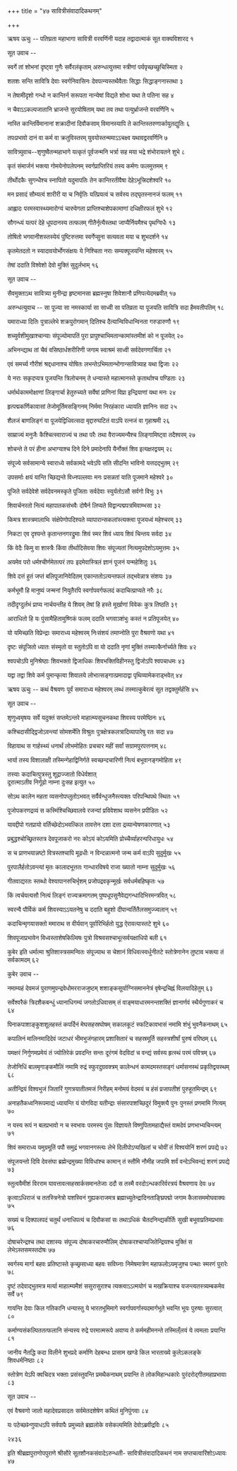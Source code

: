 +++
title = "४७ सावित्रीसंवादादिकथनम्"

+++



ऋषय ऊचुः -- पतिघ्रता महाभागा सावित्री वरवर्णिनी
यदाह तद्वादात्माकं सूत वाक्यविशारद  १

सूत उवाच -- 

स्वर्गे तां शोभनां दृष्ट्वा गुणैः सर्वैरलंकृताम्
अरुन्धत्युत्तमा स्त्रीणां पर्यपृच्छच्छुचिस्मिता  २

शतशः सन्ति सावित्रि देवाः स्वर्गनिवासिनः
देवपत्न्यस्तथैवैताः सिद्धाः सिद्धाङ्गनास्तथा  ३

न तेषामीदृशो गन्धो न कान्तिर्न सरूपता
नान्येषां विद्यते शोभा यथा ते पतिना सह  ४

न चैवाऽऽकल्पजातानि भ्राजन्ते सुरयोषिताम्
यथा तव तथा पत्युर्भ्राजन्ते वरवर्णिनि  ५

नास्ति कान्तिर्विमानानां शक्रादीनां दिवौकसाम्
विमानस्यापि ते कान्तिस्तरुणार्कायुतद्युतिः  ६

तपःप्रभावो दानं वा कर्म वा क्रतुविस्तरम्
युवयोस्तन्ममाऽऽचक्ष्व यथावद्वरवर्णिनि  ७

सावित्र्युवाच--शृणुष्वैतन्महाभागे यत्कृतं पूर्वजन्मनि
भर्त्रा सह मया भद्रे शंभोरायतने शुभे  ८

कृतं संमार्जनं भक्त्या गोमयेनोपलेपनम्
स्वर्गप्राप्तिरियं तस्य कर्मणः फलमुत्तमम्  ९

तीर्थोदकैः सुगन्धैश्च स्नापितो यदुमापतिः
तेन कान्तिरतीवैषा देहेऽभूत्त्रिदशेश्वरि  १०

मन प्रसादं सौम्यत्वं शारीरी या च निर्वृतिः
यत्प्रियत्वं च सर्वस्य तद्घृतस्नानजं फलम्  ११

आह्लादः परमस्वास्थ्यमारोग्यं चारुवेगता
प्राप्तिश्चाशेपकामाणां दधिक्षीरफलं शुभे  १२

सौगन्ध्यं यत्परं देहे धूपदानस्य तत्फलम्
गीतैर्नृत्यैस्तथा जाप्यैर्नियमैश्च पृथग्विधैः  १३

तोषितो भगवानीशस्तस्येयं पुष्टिरुत्तमा
स्वर्गेप्सुना सत्यवता मया च शुभदर्शने  १४

कृतमेतदतो न स्यादावयोर्भोगसंक्षयः
ये निश्चिता नराः सम्यक्पूजयन्ति महेश्वरम्  १५

तेषां ददाति विश्वेशो देवो मुक्तिं सुदुर्लभाम्  १६

सूत उवाच -- 

सैवमुक्ताऽथ सावित्र्या मुनीन्द्रा हृष्टमानसा
ब्रह्मस्नुषा शिवेशानौ प्रणिपत्येदमब्रवीत्  १७

अरुन्धत्युवाच -- सा पूज्या सा नमस्कार्या सा साध्वी सा पतिव्रता
या पूजयति सावित्रि सदा हैमवतीपतिम्  १८

यमाराध्या दितिः पुत्राल्लेभे शक्रपुरोगमान्
दितिश्च दैत्यान्विविधान्विनता गरुडारुणौ  १९

शच्युर्वशीमुखाश्चान्याः संपूज्योमापतिं पुरा
प्रापुश्चाभिमतान्कामांस्तमीशं को न पूजयेत्  २०

अभिनन्द्याथ तां चैवं वसिष्ठार्धशरीरिणी
जगाम स्वाश्रमं साध्वी सर्वदेवगणार्चिता  २१

एवं समर्च्य गौरीशं श्रद्दधानाश्च योषितः
लभन्तेऽभिमतान्भोगान्सावित्र्याह यथा द्विजाः  २२

ये नराः सकृदप्यत्र पूजयन्ति त्रिलोचनम्
ते धन्यास्ते महात्मानस्ते कृतार्थाश्च पण्डिताः  २३

धर्मार्थकाममोक्षाणां लिङ्गार्चा हेतुरुच्यते
सर्वेषां प्राणिनां विप्रा इन्द्रियाणां यथा मनः  २४

हृत्पद्मकर्णिकावासां तेजोमूर्तिमसङ्गिनम्
निर्ममा निरहंकारा ध्यायति ज्ञानिनः सदा  २५

शैलजं बाणलिङ्गं वा पूजयेद्विधिवत्सदा
मृद्दारुघटितं वाऽपि रत्नजं वा गृहाश्रमी  २६

साम्राज्यं मनुजैः कैश्चित्स्वाराज्यं च तथा परैः
तथा वैराज्यमन्यैश्च लिङ्गामिष्ट्वा तदैश्वरम्  २७

शोचन्ते ते परं हीना अभाग्याश्च दिने दिने
प्रमादेनापि यैर्नोक्तं शिव इत्यक्षरद्वयम्  २८

संपूज्ये सर्वसामान्ये स्वाराध्ये सर्वकामदे
भवेऽपि सति सीदन्ति भाविनो यत्तदद्भुतम्  २९

उपसर्माः क्षयं यान्ति च्छिद्यन्ते विध्नपल्लवाः
मनः प्रसन्नतां याति पूजमाने महेश्वरे  ३०

पूजिते सर्वदेवेशे सर्वदेवनमस्कृते
पूजिताः सर्वदेवाः स्युर्यतोऽसौ सर्वगो विभुः  ३१

शिवार्चनरतो नित्यं महापातकसंभवैः
दोषैर्न लिप्यते विद्वान्पद्मपत्रमिवाम्भसा  ३२

किमत्र शास्त्रमालाभिः संक्षेपेणोपदिश्यते
व्यापारान्सकलांस्त्यक्त्वा पूजयध्वं महेश्चरम्  ३३

निकटा एव दृश्यन्ते कृतान्तनगरद्रुमाः
शिवं स्मर शिवं ध्याय शिवं चिन्तय सर्वदा  ३४

किं वेदैः किमु वा शास्त्रैः किंवा तीर्थादिसेवया
शिवः संपूज्यतां नित्यमुपदेशोऽयमुत्तमः  ३५

अयमेव परो धर्मश्चीर्णमेतत्परं तपः
इदमेवास्त्रिलं ज्ञानं पूजनं यन्महेशितुः  ३६

शिवे दत्तं हुतं जप्तं बलिपूजानिवेदितम्
एकान्ततोऽत्यन्तफलं तद्भवेन्नात्र संशयः  ३७

कर्मभूमौ हि मानुष्यं जन्मनां नियुतैरपि
स्वर्गापवर्गफलदं कदाचित्प्राप्यते नरैः  ३८

तदीदृग्दुर्लभं प्राप्य नार्चयन्तीह ये शिवम्
तेषां हि हस्ते मूर्खाणां विवेकः कुत्र तिष्ठति  ३९

आराधितो हि यः पुंसामैहितामुष्णिकं फलम्
ददाति भगवाञ्शंभुः कस्तं न प्रतिपूजयेत्  ४०

यो यमिच्छति विप्रेन्द्राः समाराध्य महेश्वरम्
निःसंशयं तमाप्नोति पुरा वैश्रवणो यथा  ४१

दृष्टः संपूजितो ध्यातः संस्मृतो वा स्तुतोऽपि वा
यो ददाति नृणां मुक्तिं तस्मात्कैर्नार्च्यते शिवः  ४२

श्वपचोऽपि मुनिश्रेष्ठाः शिवभक्तो द्विजाधिकः
शिवभक्तिविहीनस्तु द्विजोऽपि श्वपचाधमः  ४३

यद्वा तद्वा शिवे कर्म पुमान्कृत्वा शिवालये
लोभात्सङ्गात्प्रमादाद्वा पृथिव्यामेकराड्भवेत्  ४४

ऋषय ऊचुः -- कथं वैश्रवणः पूर्वं समाराध्य महेश्वरम्
लब्धं तस्मात्कुबेरत्वं सूत तद्वक्तुर्मर्हसि  ४५

सूत उवाच -- 

शृणुध्वमृषयः सर्वे यदुक्तं सप्तमेऽन्तरे
माहात्म्यसूचनकथा शिवस्य परमेष्ठिनः  ४६

कश्चिदासीद्द्विजोऽवन्त्यां सोमशर्मेति विश्रुतः
पुत्रक्षेत्रकलत्रादिव्यापारेषु रतः सदा  ४७

विहायाथ स गार्हस्थ्यं धनार्थं लोभमोहितः
प्रचचार महीं सर्वां सग्रामपुरपत्तनाम्  ४८

भार्या तस्य विशालाक्षी तस्मिन्गेहाद्विनिर्गते
स्वच्छन्दचारिणी नित्यं बभूवानङ्गमोहिता  ४९

तस्याः कदाचित्पुत्रस्तु शूद्राज्जातो विधेर्वशात्  
दूरात्माऽतीव निर्गूढो नाम्ना दुःसह इत्युत  ५०

सोऽथ कालेन महता व्यसनोपप्लुतोऽभवत्
सर्वैर्वन्धुजनैस्त्यक्तः परिपन्थिपथे स्थितः  ५१

पूजोपकरणद्रव्यं स कस्मिंश्चिच्छिवालये
रजन्यां प्रविवेशाथ व्यसनेन प्रपीडितः  ५२

यावद्दीपो गतप्रायो वर्तिच्छेदोऽभवत्किल
तावत्तेन दशा दत्ता द्रव्यान्वेषणकारणात्  ५३

प्रबुद्धश्चोच्छ्रितस्तत्र देवपूजाकरो नरः
कोऽयं कोऽयमिति प्रोच्चैर्व्याहरन्परिधायुधः  ५४

स च प्राणभयान्नष्टो वित्रस्तश्चापि मूढधीः
न विन्दन्नात्मनो जन्म कर्म वाऽपि सुदुर्मुखः  ५५

पुरपालैर्हतोऽवन्त्यां मृतः कालादभूत्ततः
गान्धारविषये राजा ख्यातो नाम्ना सुदुर्मुखः  ५६

गीतवाद्यरतः स्तब्धो वेश्यापानरुचिर्भृशम्
प्रजोपद्रवकृन्मूर्खः सर्वधर्मबहिष्कृतः  ५७

किं त्वर्चयत्यसौ नित्यं लिङ्गं राज्यक्रमागतम्
पुष्पधूपसुनैवेद्यगन्धादिभिरमन्त्रवित्  ५८

स्वरन्वै पौर्विकं कर्म शिवस्याऽऽयतनेषु च
ददाति बहुशो दीपान्वर्तितैलसमुज्ज्वलान्  ५९

कदाचिन्मृगयासक्तो ममाराथ स वीर्यवान्
पूर्वारिभिर्हतो युद्ध ऐरावत्यास्तटे शुभे  ६०

शिवपूजाप्रभावेन विध्वस्ताशेषकिल्विषः
पुत्रो विश्रवसश्चाभूत्सर्वयक्षाधिपो बली  ६१

कुबेर इति धर्मात्मा श्रुतिशास्त्रसमन्वितः
संपूज्याथ स चेशानं विधिवत्स्वर्धुनीतटे
स्तोत्रेणानेन तुष्टाव भक्त्या तं सर्वकामदम्  ६२

कुबेर उवाच -- 

नमाम्यहं देवमजं पुराणमुपन्द्रवेधोमरराजजुष्टम्
शशाङ्कसूर्याग्निसमाननेत्रं वृषेन्द्रचिह्नं विलयादिहेतुम्  ६३

सर्वेश्वरैकं त्रिदशैकबन्धुं ध्यानाधिगम्यं जगतोऽधिवासम्
तं वाङ्मयाधारमनन्तशक्तिं ज्ञानार्णवं स्थैर्यगुणाकरं च  ६४

पिनाकपाशाङ्कुशशूलहस्तं कपर्दिनं मेघसहस्रघोषम्
सकालकूटं स्फटिकावभासं नमामि शंभुं भुवनैकनाथम्  ६५

कपालिनं मालिनमादिदेवं जटाधरं भीमभुजंगहारम्
प्रशासितारं च सहस्रमूर्ति सहस्त्रशीर्षां पुरुषं वरिष्ठम्  ६६

यमक्षरं निर्गुणमप्रमेयं तं ज्योतिरेकं प्रवदन्ति सन्तः
दूरंगमं वेदविदां च वन्द्यं सर्वस्य हृत्स्थं परमं पवित्रम्  ६७

तेजोनिधिं बालमृगाङ्कमौलिं नमामि रुद्रं स्फुरदुग्रवक्त्रम्
कालेन्धनं कामदमस्तसङ्गं धर्मासनस्थं प्रकृतिद्वयस्थम्  ६८

अतीन्द्रियं विश्वभुजं जितारिं गुणत्रयातीतमजं निरीहम्
मनोमयं वेदमयं च हंसं प्रजापतीशं पुरुहूतमिन्द्रम्  ६९

अनाहतैकध्वनिरूपमाद्यं ध्यायन्ति यं योगविदा यतीन्द्राः
संसारपाशच्छिदुरं विमुक्त्यै पुनः पुनस्तं प्रणमामि नित्यम्  ७०

न यस्य रूपं न बलप्रभावो न च स्वभावः परमस्य पुंसः
विज्ञायते विष्णुपितामहाद्यैस्तं वामदेवं प्रणभाभ्यचिन्त्यम्  ७१

शिवं समाराध्य यमुग्रमूतिं पपौ समुद्रं भगवानगस्त्यः
लेभे दिलीपोऽप्यखिलां च चोवीं तं विश्वयोनिं शरणं प्रपद्ये  ७२

संपूजयन्तो दिवि देवसंघा ब्रह्मेन्द्रमुख्या विविधांश्च कामान्
तं स्तौमि नौमीह जपामि शर्वं वन्देऽभिवन्द्यं शरणं प्रपद्ये  ७३

स्तुत्ववैमीशं विरराम यावत्तावत्सहस्रार्कसमानतेजाः
ददौ स तस्मै वरदोऽन्धकारिर्वरत्रयं वैश्रवणाय देवः  ७४

कृत्वाऽधिराजं च ततस्त्रिनेत्रो यशस्विनं गुह्यकराजमत्र
ब्रह्माच्युतेन्द्रादिनताङ्घ्रिपद्मो जगाम कैलासममोघवाक्यः  ७५

सख्यं च दिक्पालपदं चतुर्थं धनाधिपत्यं च दिवौकसां सः
तथाऽधिकं चैतदनिन्द्यकीर्तिः सुखी बभूवाप्रतिमप्रभावः  ७६

दोषाचरेन्द्रश्च तथा दशास्यः संपूज्य दोषाकरचारुमौलिम्
दोषाकरश्चाप्यजितेन्द्रियश्च मुक्तिं स लेभेऽस्तसमस्तदोषः  ७७

स्वर्गस्य मार्गा बहवः प्रतिष्टास्ते कृच्छ्रसाध्या बहवः सविघ्नाः
निमेषमात्रेण महाफलोऽयमृजुश्च पन्थाः स्मरणं पुरारेः  ७८

दृष्टं तदेवाद्भुतमत्र मर्त्या माहात्म्यमैशं ससुरासुराश्च
त्यक्त्वाऽऽत्मयोगं च मखक्रियाश्च यजन्त्यतस्त्र्यम्बकमेव सर्वे  ७९

गायन्ति देवाः किल गतिकानि धन्यास्तु ये भारतभूमिमागे
स्वर्गापवर्गास्पदमार्गभूते भवन्ति भूयः पुरुषाः सुरत्वात्  ८०

कर्माण्यसंकल्पिततत्फलानि संन्यस्य रुद्रे परमात्मरूपे
अवाप्य ते कर्ममहीमनन्ते तस्मिल्ँलयं ये त्वमलाः प्रयान्ति  ८१

जानीय नैतद्धि कदा विलीने शुभप्रदे कर्माणि देहबन्धः
प्रासाम खण्डे किल भारताख्ये कुलेऽकलङ्के शिवधर्मनिष्ठाः  ८२

स्तोत्रेण येऽपि क्वचिदत्र भक्ताः प्रसंस्तुवन्ति प्रमथैकनाथम्
प्रयान्ति ते लोकमिहान्धकारेः पुरंदरोद्गीतमहाप्रभावाः  ८३

सूत उवाच -- 

एवं वैश्रवणो जातो महादेवप्रसादतः
सर्वमेतदशेषेण कथितं मुनिपुंगवाः  ८४

यः पठेच्छÞणुयाधऽपि सर्वपापैः प्रमुच्यते
ब्रह्मलोके वसेकल्पमिति देवोऽब्रवीद्रविः  ८५

२४३६

इति श्रीब्रह्मपुराणोपपुराणे श्रीसौरे सूतशौनकसंवादेऽरुन्धती-
सावित्रीसंवादादिकथनं नाम सप्तचत्वारिंशोऽध्यायः  ४७